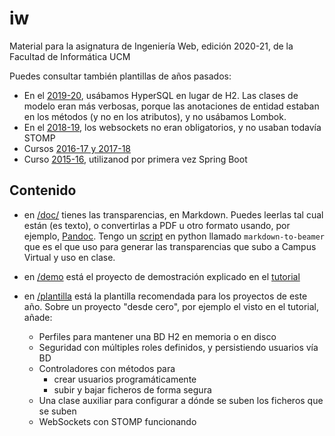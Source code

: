 # iw

Material para la asignatura de Ingeniería Web, edición 2020-21, de la Facultad de Informática UCM

Puedes consultar también plantillas de años pasados:

   - En el [2019-20](https://github.com/manuel-freire/iw/tree/version-del-curso-2019-20), usábamos HyperSQL en lugar de H2. Las clases de modelo eran más verbosas, porque las anotaciones de entidad estaban en los métodos (y no en los atributos), y no usábamos Lombok.
   - En el [2018-19](https://github.com/manuel-freire/iw1819), los websockets no eran obligatorios, y no usaban todavía STOMP
   - Cursos [2016-17 y 2017-18](https://github.com/manuel-freire/iw-1718)
   - Curso [2015-16](https://github.com/manuel-freire/iw-1516), utilizanod por primera vez Spring Boot

## Contenido

* en [/doc/](https://github.com/manuel-freire/iw/tree/master/doc) tienes las transparencias, en Markdown. Puedes leerlas tal cual están (es texto), o convertirlas a PDF u otro formato usando, por ejemplo, [Pandoc](https://pandoc.org). Tengo un [script](https://github.com/manuel-freire/fdi-utils) en python llamado `markdown-to-beamer` que es el que uso para generar las transparencias que subo a Campus Virtual y uso en clase.

* en [/demo](https://github.com/manuel-freire/iw/tree/master/demo) está el proyecto de demostración explicado en el [tutorial](https://github.com/manuel-freire/iw/blob/master/doc/05-tutorial.md)

* en [/plantilla](https://github.com/manuel-freire/iw1/tree/master/plantilla) está la plantilla recomendada para los proyectos de este año. Sobre un proyecto "desde cero", por ejemplo el visto en el tutorial, añade:

    - Perfiles para mantener una BD H2 en memoria o en disco
    - Seguridad con múltiples roles definidos, y persistiendo usuarios vía BD
    - Controladores con métodos para
        * crear usuarios programáticamente
        * subir y bajar ficheros de forma segura
    - Una clase auxiliar para configurar a dónde se suben los ficheros que se suben
    - WebSockets con STOMP funcionando
